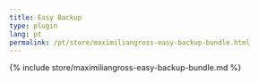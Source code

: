 ```yaml
---
title: Easy Backup
type: plugin
lang: pt
permalink: /pt/store/maximiliangross-easy-backup-bundle.html
---
```


{% include store/maximiliangross-easy-backup-bundle.md %}
